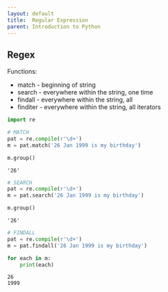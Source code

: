 ```yaml
---
layout: default
title:  Regular Expression
parent: Introduction to Python
---
```


## Regex

Functions:
+ match    - beginning of string
+ search   - everywhere within the string, one time
+ findall  - everywhere within the string, all
+ finditer - everywhere within the string, all iterators


```python
import re
```


```python
# MATCH
pat = re.compile(r'\d+')
m = pat.match('26 Jan 1999 is my birthday')

m.group()
```




    '26'




```python
# SEARCH
pat = re.compile(r'\d+')
m = pat.search('26 Jan 1999 is my birthday')

m.group()
```




    '26'




```python
# FINDALL
pat = re.compile(r'\d+')
m = pat.findall('26 Jan 1999 is my birthday')

for each in m:
    print(each)
```

    26
    1999
